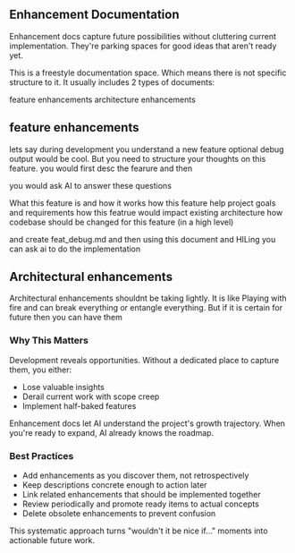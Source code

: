 ## Enhancement Documentation

Enhancement docs capture future possibilities without cluttering current implementation. They're parking spaces for good ideas that aren't ready yet.

This is a freestyle documentation space. Which means there is not specific structure to it. 
 It usually includes 2 types of documents:

feature enhancements
architecture enhancements

## feature enhancements

lets say during development you understand a new feature optional debug output would be cool. But you need to structure your thoughts on 
this feature. you would first desc the fearure and then 

you would ask AI to answer these questions  
  
  What this feature is and how it works
  how this feature help project goals and requirements
  how this featrue would impact existing architecture 
  how codebase should be changed for this feature (in a high level)
 
 and create feat_debug.md  and then using this document and HILing you can ask ai to do the implementation


## Architectural enhancements

Architectural enhancements shouldnt be taking lightly. It is like Playing with fire and can break everything or entangle everything.  But if it is certain for future then you can have them 


### Why This Matters

Development reveals opportunities. Without a dedicated place to capture them, you either:
- Lose valuable insights
- Derail current work with scope creep
- Implement half-baked features

Enhancement docs let AI understand the project's growth trajectory. When you're ready to expand, AI already knows the roadmap.

### Best Practices

- Add enhancements as you discover them, not retrospectively
- Keep descriptions concrete enough to action later
- Link related enhancements that should be implemented together
- Review periodically and promote ready items to actual concepts
- Delete obsolete enhancements to prevent confusion

This systematic approach turns "wouldn't it be nice if..." moments into actionable future work.